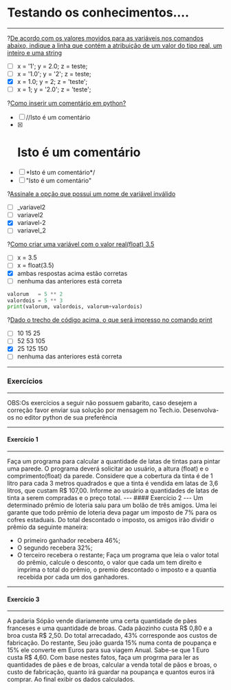 # Testando os conhecimentos....
---
?[De acordo com os valores movidos para as variáveis nos comandos abaixo, indique a linha que contém a atribuição de um valor do tipo real, um inteiro e uma string](single)
-[ ] x = '1'; y = 2.0; z = teste; 
-[ ] x = '1.0'; y = '2'; z = teste; 
-[x] x = 1.0; y = 2; z = 'teste'; 
-[ ] x = 1; y = '2.0'; z = 'teste';    

?[Como inserir um comentário em python?](single)
-[ ] //Isto é um comentário
-[x] # Isto é um comentário
-[ ] \*Isto é um comentário*/
-[ ] "Isto é um comentário"

?[Assinale a opção que possui um nome de variável inválido](single)
-[ ] _variavel2
-[ ] variavel2
-[x] variavel-2
-[ ] variavel_2

?[Como criar uma variável com o valor real(float) 3.5](single)
-[ ] x = 3.5
-[ ] x = float(3.5)
-[x] ambas respostas acima estão corretas
-[ ] nenhuma das anteriores está correta

```python
valorum   = 5 ** 2
valordois = 5 ** 3
print(valorum, valordois, valorum+valordois)
```
?[Dado o trecho de código acima, o que será impresso no comando print](single)
-[ ] 10 15 25
-[ ] 52 53 105
-[x] 25 125 150
-[ ] nenhuma das anteriores está correta

---
### Exercícios
---

OBS:Os exercícios a seguir não possuem gabarito, caso desejem a correção favor enviar sua solução por mensagem no Tech.io. Desenvolva-os no editor python de sua preferência

---
 #### Exercício 1  
---
<p></p>
Faça um programa para calcular a quantidade de latas de tintas para pintar uma parede. O programa deverá solicitar ao usuário, a altura (float) e o comprimento(float) da parede. Considere que a cobertura da tinta é de 1 litro para cada 3 metros quadrados e que a tinta é vendida em latas de 3,6 litros, que custam R$ 107,00. Informe ao usuário a quantidades de latas de tinta a serem compradas e o preço total.
---
 #### Exercício 2  
---
Um determinado prêmio de loteria saiu para um bolão de três amigos. Uma lei garante que todo prêmio de loteria deva pagar um imposto de 7% para os cofres estaduais. Do total descontado o imposto, os amigos irão dividir o prêmio da seguinte maneira:

+ O primeiro ganhador recebera 46%;
+ O segundo recebera 32%;
+ O terceiro recebera o restante;
Faça um programa que leia o valor total do prêmio, calcule o desconto, o valor que cada um tem direito e imprima o total do prêmio, o premio descontado o imposto e a quantia recebida por cada um dos ganhadores.

---
 #### Exercício 3  
---
A padaria Sópão vende diariamente uma certa quantidade de pães franceses e uma quantidade de broas. Cada pãozinho custa R$ 0,80 e a broa custa R$ 2,50. Do total arrecadado, 43% corresponde aos custos de fabricação. Do restante, Seu joão guarda 15% numa conta de poupança e 15% ele converte em Euros para sua viagem Anual. Sabe-se que 1 Euro custa R$ 4,60. Com base nestes fatos, faça um progrma para ler as quantidades de pães e de broas, calcular a venda total de pãos e broas, o custo de fabricação, quanto irá guardar na poupança e quantos euros irá comprar. Ao final exibir os dados calculados.


